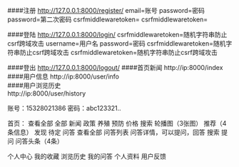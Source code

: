 ####注册
http://127.0.0.1:8000/register/
        email=账号
        password=密码
        password=第二次密码
        csrfmiddlewaretoken=
        csrfmiddlewaretoken=


####登陆
http://127.0.0.1:8000/login/
        csrfmiddlewaretoken=随机字符串防止csrf跨域攻击
        username=用户名
        password=密码
        csrfmiddlewaretoken=随机字符串防止csrf跨域攻击
        csrfmiddlewaretoken=随机字符串防止csrf跨域攻击

####登出
http://127.0.0.1:8000/logout/
####首页新闻
http://ip:8000/index     
####用户信息
http://ip:8000/user/info   
####用户浏览历史      
http://ip:8000/user/history     

账号：15328021386   密码：abc123321..


首页：
        查看全部
            全部
            新闻
            政策
            养殖
            预防
            价格
            搜索
        轮播图（3张图）
        推荐（4条信息）
发现 
        待定
问答
        查看全部
            问答列表
                问答详情，可以提问，回答
            搜索
            提问
        问答头条（4条）
        
个人中心
        我的收藏
        浏览历史
        我的问答
        个人资料
        用户反馈


















